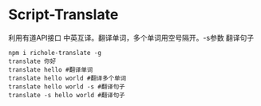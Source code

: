 # Script-Translate
利用有道API接口 中英互译。翻译单词，多个单词用空号隔开。-s参数 翻译句子
 
```
npm i richole-translate -g
translate 你好
translate hello #翻译单词
translate hello world #翻译多个单词
translate hello world -s #翻译句子
translate -s hello world #翻译句子
```
